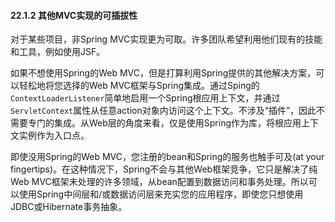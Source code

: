 #### 22.1.2 其他MVC实现的可插拔性

对于某些项目，非Spring MVC实现更为可取。许多团队希望利用他们现有的技能和工具，例如使用JSF。

如果不想使用Spring的Web MVC，但是打算利用Spring提供的其他解决方案，可以轻松地将您选择的Web MVC框架与Spring集成。通过Sping的`ContextLoaderListener`简单地启用一个Spring根应用上下文，并通过`ServletContext`属性从任意action对象内访问这个上下文。不涉及“插件”，因此不需要专门的集成。从Web层的角度来看，仅是使用Spring作为库，将根应用上下文实例作为入口点。

即使没用Spring的Web MVC，您注册的bean和Spring的服务也触手可及(at your fingertips)。在这种情况下，Spring不会与其他Web框架竞争，它只是解决了纯
Web MVC框架未处理的许多领域，从bean配置到数据访问和事务处理。所以可以使用Spring中间层和/或数据访问层来充实您的应用程序，即使您只想使用JDBC或Hibernate事务抽象。
